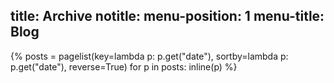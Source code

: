 title: Archive
notitle:
menu-position: 1
menu-title: Blog
---
{%
posts = pagelist(key=lambda p: p.get("date"), sortby=lambda p: p.get("date"), reverse=True)
for p in posts:
	inline(p)
%}

